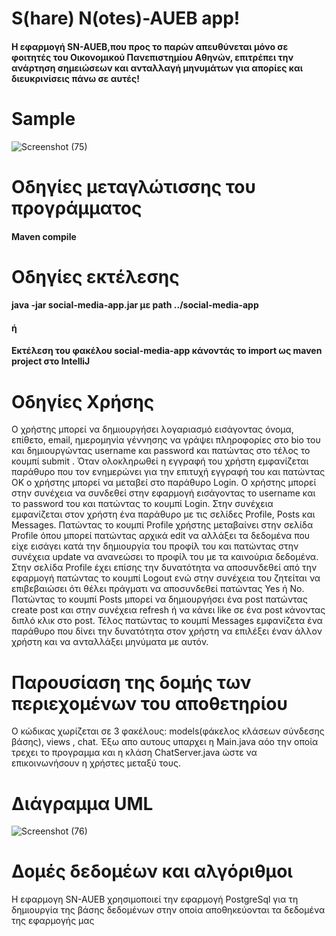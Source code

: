 # S(hare) N(otes)-AUEB app!
#### Η εφαρμογή SN-AUEB,που προς το παρών απευθύνεται μόνο σε φοιτητές του Οικονομικού Πανεπιστημίου Αθηνών, επιτρέπει την ανάρτηση σημειώσεων και ανταλλαγή μηνυμάτων για απορίες και διευκρινίσεις πάνω σε αυτές!
# Sample
![Screenshot (75)](https://user-images.githubusercontent.com/76211868/212957440-1ecb51d6-79e5-44ad-97f8-5de7bf090c2d.png)

# Οδηγίες μεταγλώτισσης του προγράμματος
#### Maven compile

# Οδηγίες εκτέλεσης 

####  java -jar social-media-app.jar με path ../social-media-app 
 #### ή
#### Εκτέλεση του φακέλου social-media-app κάνοντάς το import ως maven project στο IntelliJ 

# Οδηγίες Χρήσης
Ο χρήστης μπορεί να δημιουργήσει λογαριασμό εισάγοντας όνομα, επίθετο, email, ημερομηνία γέννησης να γράψει πληροφορίες στο bio του και δημιουργώντας username και password και πατώντας στο τέλος το κουμπί submit . Όταν ολοκληρωθεί η εγγραφή του χρήστη εμφανίζεται παράθυρο που τον ενημερώνει για την επιτυχή εγγραφή του και πατώντας OK o χρήστης μπορεί να μεταβεί στο παράθυρο Login. O xρήστης μπορεί στην συνέχεια να συνδεθεί στην εφαρμογή εισάγοντας το username και το password του και πατώντας το κουμπί Login.  Στην συνέχεια εμφανίζεται στον χρήστη ένα παράθυρο με τις σελίδες Profile, Posts και Messages. Πατώντας το κουμπί Profile χρήστης μεταβαίνει στην σελίδα Profile όπου μπορεί πατώντας αρχικά edit να αλλάξει τα δεδομένα που είχε εισάγει κατά την δημιουργία του προφίλ του και πατώντας στην συνέχεια update  να ανανεώσει το προφίλ του με τα καινούρια δεδομένα. Στην σελίδα Profile έχει επίσης την δυνατότητα να αποσυνδεθεί από την εφαρμογή πατώντας το κουμπί Logout ενώ στην συνέχεια του ζητείται να επιβεβαιώσει ότι θέλει πράγματι να αποσυνδεθεί πατώντας Yes ή No. Πατώντας το κουμπί Posts μπορεί να δημιουργήσει ένα post πατώντας create post και στην συνέχεια refresh ή να κάνει like σε ένα post κάνοντας διπλό κλικ στο post. Τέλος πατώντας το κουμπί Messages εμφανίζετα ένα παράθυρο που δίνει την δυνατότητα στον χρήστη να επιλέξει έναν άλλον χρήστη  και να ανταλλάξει μηνύματα με αυτόν.  

# Παρουσίαση της δομής των περιεχομένων του αποθετηρίου
Ο κώδικας χωρίζεται σε 3 φακέλους: models(φάκελος κλάσεων σύνδεσης βάσης), views , chat. Έξω απο αυτους υπαρχει η Main.java αόo την οποία
τρεχει το προγραμμα και η κλάση ChatServer.java ώστε να επικοινωνήσουν η χρήστες μεταξύ τους.

# Διάγραμμα UML
![Screenshot (76)](https://user-images.githubusercontent.com/76211868/212967459-15ed0fea-84d3-47a8-b8dc-58b830afa83e.png)

# Δομές δεδομέων και αλγόριθμοι
Η εφαρμογη SN-AUEB χρησιμοποιεί την εφαρμογή PostgreSql για τη δημιουργία της βάσης δεδομένων στην οποία αποθηκεύονται τα δεδομένα της εφαρμογής μας



